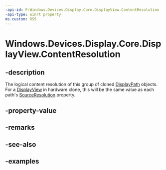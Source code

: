 ```yaml
---
-api-id: P:Windows.Devices.Display.Core.DisplayView.ContentResolution
-api-type: winrt property
ms.custom: RS5
---
```


<!-- Property syntax.
public IReference<SizeInt32> ContentResolution { get;  set; }
-->

# Windows.Devices.Display.Core.DisplayView.ContentResolution

## -description
The logical content resolution of this group of cloned [DisplayPath](displaypath.md) objects. For a [DisplayView](displayview.md) in hardware clone, this will be the same value as each path's [SourceResolution](displaypath_sourceresolution.md) property.

## -property-value

## -remarks

## -see-also

## -examples
